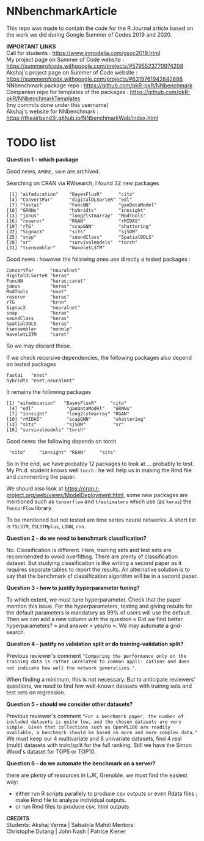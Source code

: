 # NNbenchmarkArticle

This repo was made to contain the code for the R Journal article 
based on the work we did during Google Summer of Codes 2019 and 2020.

**IMPORTANT LINKS**  
Call for students                                 : https://www.inmodelia.com/gsoc2019.html   
My project page on Summer of Code website         : https://summerofcode.withgoogle.com/projects/#5795523770974208  
Akshaj's project page on Summer of Code website   : https://summerofcode.withgoogle.com/projects/#6319761942642688  
NNbenchmark package repo                          : https://github.com/pkR-pkR/NNbenchmark  
Companion repo for templates of the packages      : https://github.com/pkR-pkR/NNbenchmarkTemplates  
(my commits done under this username)  
Akshaj's website for NNbenchmark                  : https://theairbend3r.github.io/NNbenchmarkWeb/index.html 

# TODO list

**Question 1 - which package** 

Good news, `AMORE`, `snnR` are archived.

Searching on CRAN via RWsearch, I found 32 new packages
```
 [1] "aifeducation"    "BayesFluxR"      "cito"           
 [4] "ConvertPar"      "digitalDLSorteR" "edl"            
 [7] "fastai"          "FuncNN"          "ganDataModel"   
[10] "GRNNs"           "hybridts"        "innsight"       
[13] "janus"           "long2lstmarray"  "ModTools"       
[16] "reservr"         "RGAN"            "rMIDAS"         
[19] "rTG"             "scapGNN"         "shattering"     
[22] "SignacX"         "sits"            "sjSDM"          
[25] "snap"            "soundClass"      "SpatialDDLS"    
[28] "sr"              "survivalmodels"  "torch"          
[31] "tsensembler"     "WaveletLSTM" 
```
Good news : however the following ones use directly a tested packages :
```
ConvertPar      "neuralnet"  
digitalDLSorteR "keras"      
FuncNN          "keras;caret"
janus           "keras"      
ModTools        "nnet"       
reservr         "keras"      
rTG             "brnn"       
SignacX         "neuralnet"  
snap            "keras"      
soundClass      "keras"      
SpatialDDLS     "keras"      
tsensembler     "monmlp"     
WaveletLSTM     "caret" 
```

So we may discard those.

If we check recursive dependencies, the following packages also depend on tested packages
```
fastai   "nnet"          
hybridts "nnet;neuralnet"
```

It remains the following packages
```
[1] "aifeducation"   "BayesFluxR"     "cito"          
 [4] "edl"            "ganDataModel"   "GRNNs"         
 [7] "innsight"       "long2lstmarray" "RGAN"          
[10] "rMIDAS"         "scapGNN"        "shattering"    
[13] "sits"           "sjSDM"          "sr"            
[16] "survivalmodels" "torch"
```
Good news: the following depends on torch
```
 "cito"     "innsight" "RGAN"     "sits"    
```
So in the end, we have probably 12 packages to look at … probably to test. My Ph.d. student knows well `torch` : he will help us in making the Rmd file and commenting the paper.

We should also look at https://cran.r-project.org/web/views/ModelDeployment.html, some new packages are mentioned such as `tensorflow` and `tfestimators` which use (as `keras`) the `TensorFlow` library.

To be mentioned but not tested are time series neural networks. A short list is `TSLSTM`, `TSLSTMplus`, `LDNN`, `rnn`.


**Question 2 - do we need to benchmark classification?** 

No. Classification is different. Here, training sets and test sets are recommended to ovoid overfitting.
There are plenty of classification dataset. But studying classification is like writing a second paper 
as it requires separate tables to report the results. 
An alternative solution is to say that the benchmark of classification algorithm will be in a second paper.

**Question 3 - how to justify hyperparameter tuning?**

To which extent, we must tune hyperparameter. Check that the paper mention this issue.
For the hyperparameters, testing and giving results for the default parameters is mandatory 
as 99% of users will use the default. 
Then we can add a new column with the question « Did we find better hyperparameters? » and answer « yes/no ». We may automate a grid-search.


**Question 4 - justify no validation split or do training-validation split?**

Previous reviewer's comment `"Comparing the performance only on the training data is rather unrelated to common appli- cations and does not indicate how well the network generalizes."`.

When finding a minimum, this is not necessary. But to anticipate reviewers' questions, we need to find few well-known datasets with trainng sets and test sets on regression. 


**Question 5 - should we consider other datasets?**

Previous reviewer's comment `"For a benchmark paper, the number of included datasets is quite low, and the chosen datasets are very simple. Given that collections such as OpenML100 are readily available, a benchmark should be based on more and more complex data."`
We must keep our 4 multivariate and 8 univariate datasets, find 4 real (multi) datasets with train/split for the full ranking. Still we have the Simon Wood's dataset for TOP5 or TOP10.


**Question 6 - do we automate the benchmark on a server?**

there are plenty of resources in LJK, Grenoble. we must find the easiest way:
- either run R scripts parallely to produce csv outputs or even Rdata files ; make Rmd file to analyze individual outputs.
- or run Rmd files to produce csv, html outputs


**CREDITS**  
Students: 
Akshaj Verma | 
Salsabila Mahdi
Mentors:   
Christophe Dutang |
John Nash |
Patrice Kiener 
